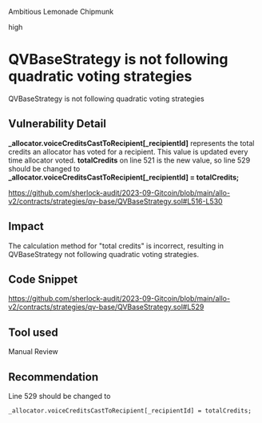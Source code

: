 Ambitious Lemonade Chipmunk

high

# QVBaseStrategy is not following quadratic voting strategies
 QVBaseStrategy is not following quadratic voting strategies

## Vulnerability Detail
**_allocator.voiceCreditsCastToRecipient[_recipientId]** represents the total credits an allocator has voted for a recipient. This value is updated every time allocator voted. **totalCredits** on line 521 is the new value, so line 529 should be changed to
**_allocator.voiceCreditsCastToRecipient[_recipientId] = totalCredits;**

https://github.com/sherlock-audit/2023-09-Gitcoin/blob/main/allo-v2/contracts/strategies/qv-base/QVBaseStrategy.sol#L516-L530

## Impact
The calculation method for "total credits" is incorrect, resulting in QVBaseStrategy not following quadratic voting strategies.

## Code Snippet
https://github.com/sherlock-audit/2023-09-Gitcoin/blob/main/allo-v2/contracts/strategies/qv-base/QVBaseStrategy.sol#L529

## Tool used

Manual Review

## Recommendation
Line 529 should be changed to
```solidity
_allocator.voiceCreditsCastToRecipient[_recipientId] = totalCredits;
```
